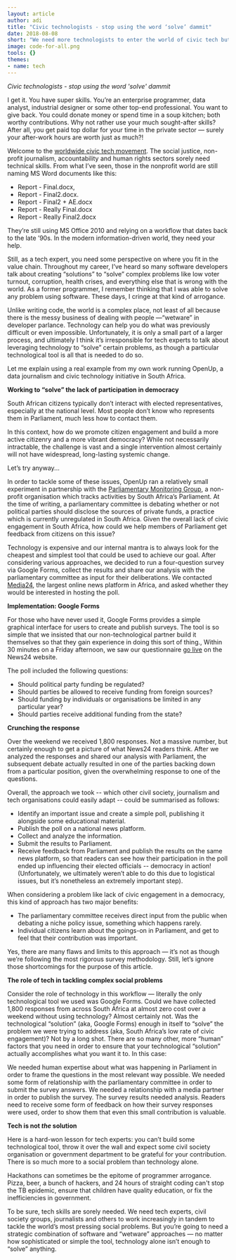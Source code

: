 ```yaml
---
layout: article
author: adi
title: "Civic technologists - stop using the word ‘solve’ dammit"
date: 2018-08-08
short: "We need more technologists to enter the world of civic tech but beware that your tech skills will only get you so far. Social issues cannot be solved from behind a keyboard."
image: code-for-all.png
tools: {}
themes:
- name: tech
---
```


_Civic technologists - stop using the word 'solve' dammit_

I get it. You have super skills. You’re an enterprise programmer, data analyst, industrial designer or some other top-end professional. You want to give back. You could donate money or spend time in a soup kitchen; both worthy contributions. Why not rather use your much sought-after skills? After all, you get paid top dollar for your time in the private sector — surely your after-work hours are worth just as much?!

Welcome to the [worldwide civic tech movement](https://codeforall.org/partners/). The social justice, non-profit journalism, accountability and human rights sectors sorely need technical skills. From what I’ve seen, those in the nonprofit world are still naming MS Word documents like this:

 - Report - Final.docx,
 - Report - Final2.docx.
 - Report - Final2 + AE.docx
 - Report - Really Final.docx
 - Report - Really Final2.docx

They’re still using MS Office 2010 and relying on a workflow that dates back to the late ’90s. In the modern information-driven world, they need your help.

Still, as a tech expert, you need some perspective on where you fit in the value chain. Throughout my career, I’ve heard so many software developers talk about creating “solutions” to “solve” complex problems like low voter turnout, corruption, health crises, and everything else that is wrong with the world. As a former programmer, I remember thinking that I was able to solve any problem using software. These days, I cringe at that kind of arrogance.

Unlike writing code, the world is a complex place, not least of all because there is the messy business of dealing with people —“wetware” in developer parlance. Technology can help you do what was previously difficult or even impossible. Unfortunately, it is only a small part of a larger process, and ultimately I think it’s irresponsible for tech experts to talk about leveraging technology to “solve” certain problems, as though a particular technological tool is all that is needed to do so.

Let me explain using a real example from my own work running OpenUp, a data journalism and civic technology initiative in South Africa.



**Working to “solve” the lack of participation in democracy**

South African citizens typically don’t interact with elected representatives, especially at the national level. Most people don’t know who represents them in Parliament, much less how to contact them.

In this context, how do we promote citizen engagement and build  a more active citizenry and a more vibrant democracy? While not necessarily intractable, the challenge is vast and a single intervention almost certainly will not have widespread, long-lasting systemic change.

Let’s try anyway...

In order to tackle some of these issues, OpenUp ran a relatively small experiment in partnership with the [Parliamentary Monitoring Group](http://pmg.org.za), a non-profit organisation which tracks activities by South Africa’s Parliament. At the time of writing, a parliamentary committee is debating whether or not political parties should disclose the sources of  private funds, a practice which is currently unregulated in South Africa. Given the overall lack of civic engagement in South Africa, how could we help members of Parliament get feedback from citizens on this issue?

Technology is expensive and our internal mantra is to always look for the cheapest and simplest tool that could be used to achieve our goal. After considering various approaches, we decided to  run a four-question survey via Google Forms, collect the results and share our analysis with the parliamentary committee as input for their deliberations. We contacted [Media24](http://news24.com), the largest online news platform in Africa, and asked whether they would be interested in hosting the poll.



**Implementation: Google Forms**


For those who have never used it, Google Forms provides a simple graphical interface for users to create and publish surveys. The tool is so simple that we insisted that our non-technological partner build it themselves so that they gain experience in doing this sort of thing., Within 30 minutes on a Friday afternoon, we saw our questionnaire [go live](https://m.news24.com/SouthAfrica/Politics/have-your-say-on-the-political-partyfunding-bill-20171110) on the News24 website.

The poll included the following questions:

- Should political party funding be regulated?
- Should parties be allowed to receive funding from foreign sources?
- Should funding by individuals or organisations be limited in any particular year?
- Should parties receive additional funding from the state?


**Crunching the response**


Over the weekend we received 1,800 responses. Not a massive number, but certainly enough to get a picture of what News24 readers think. After we analyzed the responses and shared our analysis with Parliament, the subsequent debate actually resulted in one of the parties backing down from a particular position, given the overwhelming response to one of the questions.

Overall, the approach we took -- which other civil society, journalism  and tech organisations could easily adapt -- could be summarised as follows:

- Identify an important issue and create a simple poll, publishing it alongside some educational material.
- Publish the poll on a national news platform.
- Collect and analyze the information.
- Submit the results to Parliament.
- Receive feedback from Parliament and publish the results on the same news platform, so that readers can see how their participation in the poll ended up influencing their elected officials -- democracy in action! (Unfortunately, we ultimately weren’t able to do this due to logistical issues, but it’s nonetheless an extremely important step).

When considering a problem like lack of civic engagement in a democracy, this kind of approach has two major benefits:

- The parliamentary committee receives direct input from the public when debating a niche policy issue, something which happens rarely.
- Individual citizens learn about the goings-on in Parliament, and get to feel that their contribution was important.

Yes, there are many flaws and limits to this approach — it’s not as though we’re following the most rigorous survey methodology. Still, let’s ignore those shortcomings for the purpose of this article.


**The role of tech in tackling complex social problems**

Consider the role of technology in this workflow — literally the only technological tool we used was  Google Forms. Could we have collected 1,800 responses from across South Africa at almost zero cost over a weekend without using technology? Almost certainly not. Was the technological “solution” (aka, Google Forms) enough in itself to “solve” the problem we were trying to address (aka, South Africa’s low rate of civic engagement)?  Not by a long shot. There are so many other, more “human” factors that you need in order to ensure that your technological “solution” actually accomplishes what you want it to. In this case:

We needed human expertise about what was happening in Parliament in order to frame the questions in the most relevant way possible.
We needed some form of relationship with the parliamentary committee in order to submit the survey answers.
We needed a relationship with a media partner in order to publish the survey.
The survey results needed analysis.
Readers need to receive some form of feedback on how their survey responses were used,  order to show them that even this small contribution is valuable.


**Tech is not *the* solution**

Here is a hard-won lesson for tech experts: you can’t build some technological tool, throw it over the wall and expect some civil society organisation or government department to be grateful for your contribution. There is so much more to a social problem than technology alone.

Hackathons can sometimes be the epitome of programmer arrogance. Pizza, beer, a bunch of hackers, and 24 hours of straight coding can't stop the TB epidemic, ensure that children have quality education, or fix the inefficiencies in government.

To be sure, tech skills are sorely needed. We need tech experts, civil society groups, journalists and others to work increasingly in tandem to tackle the world’s most pressing social problems. But you’re going to need a strategic combination of software and “wetware” approaches — no matter how sophisticated or simple the tool, technology alone isn’t enough to “solve” anything.
